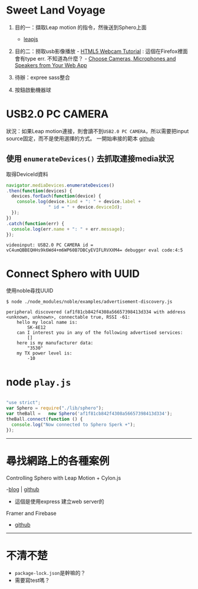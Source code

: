 # Sweet Land Voyage


1. 目的一：擷取Leap motion 的指令，然後送到Sphero上面
    - [leapjs](https://github.com/leapmotion/leapjs)
2. 目的二：撈取usb影像播放
		- [HTML5 Webcam Tutorial](https://www.webcodegeeks.com/html5/html5-webcam-tutorial/) : 
		這個在Firefox裡面會有type err. 不知道為什麼？
		- [Choose Cameras, Microphones and Speakers from Your Web App ](https://developers.google.com/web/updates/2015/10/media-devices#enumeratedevices)

3. 待辦：expree sass整合
4. 按鈕啟動機器球




# USB2.0 PC CAMERA

狀況：如果Leap motion連接，則會讀不到`USB2.0 PC CAMERA`，所以需要把input source固定，而不是使用選擇的方式。
一開始串接的範本 [github](https://github.com/webrtc/samples/tree/gh-pages/src/content/getusermedia/gum)


## 使用 `enumerateDevices()` 去抓取連接media狀況

取得DeviceId資料
```js
navigator.mediaDevices.enumerateDevices()
.then(function(devices) {
  devices.forEach(function(device) {
    console.log(device.kind + ": " + device.label +
                " id = " + device.deviceId);
  });
})
.catch(function(err) {
  console.log(err.name + ": " + err.message);
});
```

`videoinput: USB2.0 PC CAMERA id = vC4umQBBEQHHs9k6Wd4+m6WP60B7DBCyEVIFLRVXXM4= debugger eval code:4:5 `


# Connect Sphero with UUID

使用noble尋找UUID

```
$ node ./node_modules/noble/examples/advertisement-discovery.js
```

```
peripheral discovered (af1f81cb842f4308a56657398413d334 with address <unknown, unknown>, connectable true, RSSI -61:
	hello my local name is:
		SK-4E12
	can I interest you in any of the following advertised services:
		[]
	here is my manufacturer data:
		"3530"
	my TX power level is:
		-10
```

# node `play.js`

```js

"use strict";
var Sphero = require("./lib/sphero");
var theBall =   new Sphero('af1f81cb842f4308a56657398413d334');
theBall.connect(function () {
  console.log("Now connected to Sphero Sperk +");
});
```

---


# 尋找網路上的各種案例

Controlling Sphero with Leap Motion + Cylon.js

-[blog](http://blog.leapmotion.com/controlling-sphero-leap-motion-cylon-js/) |
[github](https://github.com/charliegerard/leap_sphero)
- 這個是使用express 建立web server的


Framer and Firebase
- [github](https://github.com/mamezito/SpheroBB8FramerNodeJS)


----
# 不清不楚

- `package-lock.json`是幹嘛的？
- 需要寫test嗎？